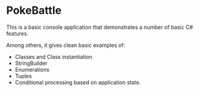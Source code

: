 # PokeBattle

This is a basic console application that demonstrates a number of basic C# features.

Among others, it gives clean basic examples of:
* Classes and Class instantiation
* StringBuilder
* Enumerations
* Tuples
* Conditional processing based on application state.

